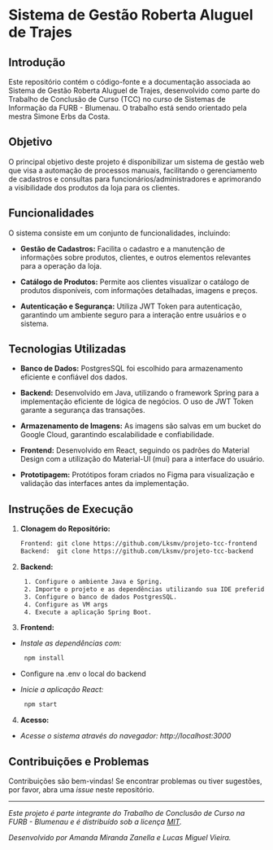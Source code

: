 # Sistema de Gestão Roberta Aluguel de Trajes

## Introdução

Este repositório contém o código-fonte e a documentação associada ao Sistema de Gestão Roberta Aluguel de Trajes, desenvolvido como parte do Trabalho de Conclusão de Curso (TCC) no curso de Sistemas de Informação da FURB - Blumenau. O trabalho está sendo orientado pela mestra Simone Erbs da Costa.

## Objetivo

O principal objetivo deste projeto é disponibilizar um sistema de gestão web que visa a automação de processos manuais, facilitando o gerenciamento de cadastros e consultas para funcionários/administradores e aprimorando a visibilidade dos produtos da loja para os clientes.

## Funcionalidades

O sistema consiste em um conjunto de funcionalidades, incluindo:

- **Gestão de Cadastros:** Facilita o cadastro e a manutenção de informações sobre produtos, clientes, e outros elementos relevantes para a operação da loja.

- **Catálogo de Produtos:** Permite aos clientes visualizar o catálogo de produtos disponíveis, com informações detalhadas, imagens e preços.

- **Autenticação e Segurança:** Utiliza JWT Token para autenticação, garantindo um ambiente seguro para a interação entre usuários e o sistema.

## Tecnologias Utilizadas

- **Banco de Dados:** PostgresSQL foi escolhido para armazenamento eficiente e confiável dos dados.

- **Backend:** Desenvolvido em Java, utilizando o framework Spring para a implementação eficiente de lógica de negócios. O uso de JWT Token garante a segurança das transações.

- **Armazenamento de Imagens:** As imagens são salvas em um bucket do Google Cloud, garantindo escalabilidade e confiabilidade.

- **Frontend:** Desenvolvido em React, seguindo os padrões do Material Design com a utilização do Material-UI (mui) para a interface do usuário.

- **Prototipagem:** Protótipos foram criados no Figma para visualização e validação das interfaces antes da implementação.

## Instruções de Execução

1. **Clonagem do Repositório:**
   ```bash
   Frontend: git clone https://github.com/Lksmv/projeto-tcc-frontend
   Backend:  git clone https://github.com/Lksmv/projeto-tcc-backend

2. **Backend:**
   ```bash
    1. Configure o ambiente Java e Spring.
    2. Importe o projeto e as dependências utilizando sua IDE preferida.
    3. Configure o banco de dados PostgresSQL.
    4. Configure as VM args
    4. Execute a aplicação Spring Boot.

3. **Frontend:**

- *Instale as dependências com:*
   ```bash
    npm install

- Configure na .env o local do backend

- *Inicie a aplicação React:*
   ```bash
    npm start

4. **Acesso:**

- *Acesse o sistema através do navegador: http://localhost:3000*

## Contribuições e Problemas

Contribuições são bem-vindas! Se encontrar problemas ou tiver sugestões, por favor, abra uma *issue* neste repositório.

---

*Este projeto é parte integrante do Trabalho de Conclusão de Curso na FURB - Blumenau e é distribuído sob a licença [MIT](LICENSE).*

*Desenvolvido por Amanda Miranda Zanella e Lucas Miguel Vieira.*



